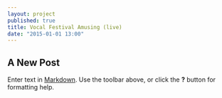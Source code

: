 ```yaml
---
layout: project
published: true
title: Vocal Festival Amusing (live)
date: "2015-01-01 13:00"
---
```


## A New Post

Enter text in [Markdown](http://daringfireball.net/projects/markdown/). Use the toolbar above, or click the **?** button for formatting help.
